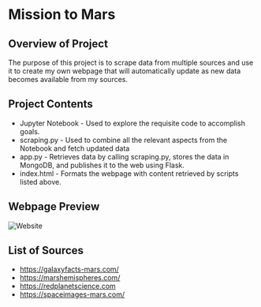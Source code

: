 # Mission to Mars



## Overview of Project

The purpose of this project is to scrape data from multiple sources and use it to create my own webpage that will automatically update as new data becomes available from my sources.

## Project Contents

- Jupyter Notebook - Used to explore the requisite code to accomplish goals.
- scraping.py - Used to combine all the relevant aspects from the Notebook and fetch updated data
- app.py - Retrieves data by calling scraping.py, stores the data in MongoDB, and publishes it to the web using Flask.
- index.html - Formats the webpage with content retrieved by scripts listed above.

## Webpage Preview

![Website](github.com/cdeanatx/blob/Website.png)

## List of Sources

- https://galaxyfacts-mars.com/
- https://marshemispheres.com/
- https://redplanetscience.com
- https://spaceimages-mars.com/

